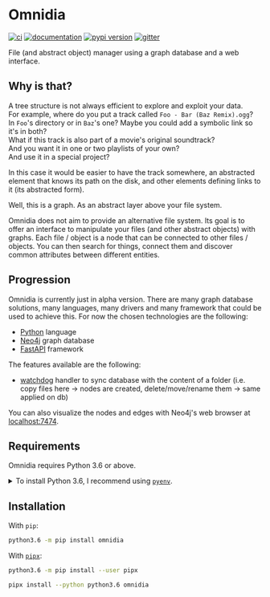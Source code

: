 # Omnidia

[![ci](https://github.com/pawamoy/omnidia/workflows/ci/badge.svg)](https://github.com/pawamoy/omnidia/actions?query=workflow%3Aci)
[![documentation](https://img.shields.io/badge/docs-mkdocs%20material-blue.svg?style=flat)](https://pawamoy.github.io/omnidia/)
[![pypi version](https://img.shields.io/pypi/v/omnidia.svg)](https://pypi.org/project/omnidia/)
[![gitter](https://badges.gitter.im/join%20chat.svg)](https://gitter.im/omnidia/community)

File (and abstract object) manager using a graph database and a web interface.

## Why is that?

A tree structure is not always efficient to explore and exploit your data.  
For example, where do you put a track called `Foo - Bar (Baz Remix).ogg`?  
In `Foo`'s directory or in `Baz`'s one? Maybe you could add a symbolic link so it's in both?  
What if this track is also part of a movie's original soundtrack?  
And you want it in one or two playlists of your own?  
And use it in a special project?  

In this case it would be easier to have the track somewhere, an abstracted element that knows
its path on the disk, and other elements defining links to it (its abstracted form).

Well, this is a graph. As an abstract layer above your file system.

Omnidia does not aim to provide an alternative file system. Its goal is to offer an interface
to manipulate your files (and other abstract objects) with graphs. Each file / object is a node
that can be connected to other files / objects. You can then search for things, connect them
and discover common attributes between different entities.

## Progression

Omnidia is currently just in alpha version. There are many graph database solutions, many
languages, many drivers and many framework that could be used to achieve this. For now the
chosen technologies are the following:

- [Python](https://www.python.org/) language
- [Neo4j](https://neo4j.com/) graph database
- [FastAPI](https://fastapi.tiangolo.com/) framework

The features available are the following:

- [watchdog](https://pypi.python.org/pypi/watchdog) handler to sync database with the content of a
  folder (i.e. copy files here -> nodes are created, delete/move/rename them -> same applied on db)

You can also visualize the nodes and edges
with Neo4j's web browser at [localhost:7474](localhost:7474).

## Requirements

Omnidia requires Python 3.6 or above.

<details>
<summary>To install Python 3.6, I recommend using <a href="https://github.com/pyenv/pyenv"><code>pyenv</code></a>.</summary>

```bash
# install pyenv
git clone https://github.com/pyenv/pyenv ~/.pyenv

# setup pyenv (you should also put these three lines in .bashrc or similar)
export PATH="${HOME}/.pyenv/bin:${PATH}"
export PYENV_ROOT="${HOME}/.pyenv"
eval "$(pyenv init -)"

# install Python 3.6
pyenv install 3.6.12

# make it available globally
pyenv global system 3.6.12
```
</details>

## Installation

With `pip`:
```bash
python3.6 -m pip install omnidia
```

With [`pipx`](https://github.com/pipxproject/pipx):
```bash
python3.6 -m pip install --user pipx

pipx install --python python3.6 omnidia
```
